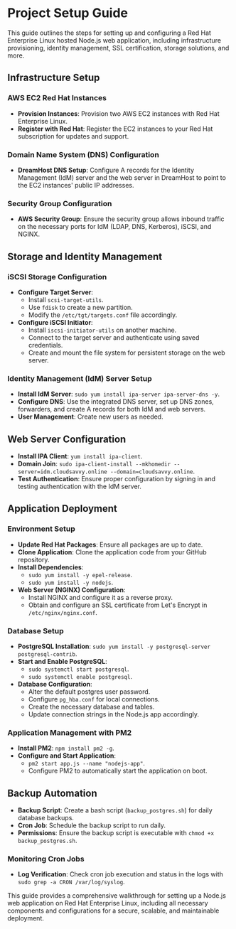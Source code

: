 # Project Setup Guide

This guide outlines the steps for setting up and configuring a Red Hat Enterprise Linux hosted Node.js web application, including infrastructure provisioning, identity management, SSL certification, storage solutions, and more.

## Infrastructure Setup

### AWS EC2 Red Hat Instances

- **Provision Instances**: Provision two AWS EC2 instances with Red Hat Enterprise Linux.
- **Register with Red Hat**: Register the EC2 instances to your Red Hat subscription for updates and support.

### Domain Name System (DNS) Configuration

- **DreamHost DNS Setup**: Configure A records for the Identity Management (IdM) server and the web server in DreamHost to point to the EC2 instances' public IP addresses.

### Security Group Configuration

- **AWS Security Group**: Ensure the security group allows inbound traffic on the necessary ports for IdM (LDAP, DNS, Kerberos), iSCSI, and NGINX.

## Storage and Identity Management

### iSCSI Storage Configuration

- **Configure Target Server**:
  - Install `scsi-target-utils`.
  - Use `fdisk` to create a new partition.
  - Modify the `/etc/tgt/targets.conf` file accordingly.
- **Configure iSCSI Initiator**:
  - Install `iscsi-initiator-utils` on another machine.
  - Connect to the target server and authenticate using saved credentials.
  - Create and mount the file system for persistent storage on the web server.

### Identity Management (IdM) Server Setup

- **Install IdM Server**: `sudo yum install ipa-server ipa-server-dns -y`.
- **Configure DNS**: Use the integrated DNS server, set up DNS zones, forwarders, and create A records for both IdM and web servers.
- **User Management**: Create new users as needed.

## Web Server Configuration

- **Install IPA Client**: `yum install ipa-client`.
- **Domain Join**: `sudo ipa-client-install --mkhomedir --server=idm.cloudsavvy.online --domain=cloudsavvy.online`.
- **Test Authentication**: Ensure proper configuration by signing in and testing authentication with the IdM server.

## Application Deployment

### Environment Setup

- **Update Red Hat Packages**: Ensure all packages are up to date.
- **Clone Application**: Clone the application code from your GitHub repository.
- **Install Dependencies**:
  - `sudo yum install -y epel-release`.
  - `sudo yum install -y nodejs`.
- **Web Server (NGINX) Configuration**: 
  - Install NGINX and configure it as a reverse proxy.
  - Obtain and configure an SSL certificate from Let's Encrypt in `/etc/nginx/nginx.conf`.

### Database Setup

- **PostgreSQL Installation**: `sudo yum install -y postgresql-server postgresql-contrib`.
- **Start and Enable PostgreSQL**: 
  - `sudo systemctl start postgresql`.
  - `sudo systemctl enable postgresql`.
- **Database Configuration**: 
  - Alter the default postgres user password.
  - Configure `pg_hba.conf` for local connections.
  - Create the necessary database and tables.
  - Update connection strings in the Node.js app accordingly.

### Application Management with PM2

- **Install PM2**: `npm install pm2 -g`.
- **Configure and Start Application**: 
  - `pm2 start app.js --name "nodejs-app"`.
  - Configure PM2 to automatically start the application on boot.

## Backup Automation

- **Backup Script**: Create a bash script (`backup_postgres.sh`) for daily database backups.
- **Cron Job**: Schedule the backup script to run daily.
- **Permissions**: Ensure the backup script is executable with `chmod +x backup_postgres.sh`.

### Monitoring Cron Jobs

- **Log Verification**: Check cron job execution and status in the logs with `sudo grep -a CRON /var/log/syslog`.

This guide provides a comprehensive walkthrough for setting up a Node.js web application on Red Hat Enterprise Linux, including all necessary components and configurations for a secure, scalable, and maintainable deployment.
